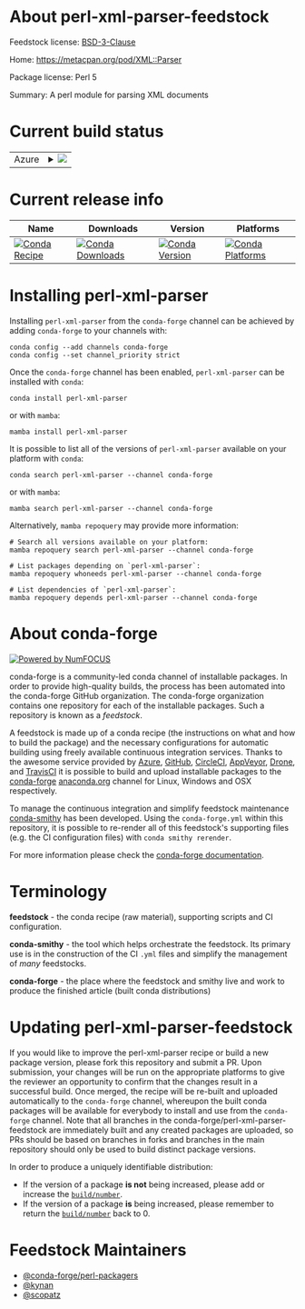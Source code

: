 About perl-xml-parser-feedstock
===============================

Feedstock license: [BSD-3-Clause](https://github.com/conda-forge/perl-xml-parser-feedstock/blob/main/LICENSE.txt)

Home: https://metacpan.org/pod/XML::Parser

Package license: Perl 5

Summary: A perl module for parsing XML documents

Current build status
====================


<table>
    
  <tr>
    <td>Azure</td>
    <td>
      <details>
        <summary>
          <a href="https://dev.azure.com/conda-forge/feedstock-builds/_build/latest?definitionId=770&branchName=main">
            <img src="https://dev.azure.com/conda-forge/feedstock-builds/_apis/build/status/perl-xml-parser-feedstock?branchName=main">
          </a>
        </summary>
        <table>
          <thead><tr><th>Variant</th><th>Status</th></tr></thead>
          <tbody><tr>
              <td>linux_64</td>
              <td>
                <a href="https://dev.azure.com/conda-forge/feedstock-builds/_build/latest?definitionId=770&branchName=main">
                  <img src="https://dev.azure.com/conda-forge/feedstock-builds/_apis/build/status/perl-xml-parser-feedstock?branchName=main&jobName=linux&configuration=linux%20linux_64_" alt="variant">
                </a>
              </td>
            </tr><tr>
              <td>linux_aarch64</td>
              <td>
                <a href="https://dev.azure.com/conda-forge/feedstock-builds/_build/latest?definitionId=770&branchName=main">
                  <img src="https://dev.azure.com/conda-forge/feedstock-builds/_apis/build/status/perl-xml-parser-feedstock?branchName=main&jobName=linux&configuration=linux%20linux_aarch64_" alt="variant">
                </a>
              </td>
            </tr><tr>
              <td>linux_ppc64le</td>
              <td>
                <a href="https://dev.azure.com/conda-forge/feedstock-builds/_build/latest?definitionId=770&branchName=main">
                  <img src="https://dev.azure.com/conda-forge/feedstock-builds/_apis/build/status/perl-xml-parser-feedstock?branchName=main&jobName=linux&configuration=linux%20linux_ppc64le_" alt="variant">
                </a>
              </td>
            </tr><tr>
              <td>osx_64</td>
              <td>
                <a href="https://dev.azure.com/conda-forge/feedstock-builds/_build/latest?definitionId=770&branchName=main">
                  <img src="https://dev.azure.com/conda-forge/feedstock-builds/_apis/build/status/perl-xml-parser-feedstock?branchName=main&jobName=osx&configuration=osx%20osx_64_" alt="variant">
                </a>
              </td>
            </tr><tr>
              <td>osx_arm64</td>
              <td>
                <a href="https://dev.azure.com/conda-forge/feedstock-builds/_build/latest?definitionId=770&branchName=main">
                  <img src="https://dev.azure.com/conda-forge/feedstock-builds/_apis/build/status/perl-xml-parser-feedstock?branchName=main&jobName=osx&configuration=osx%20osx_arm64_" alt="variant">
                </a>
              </td>
            </tr>
          </tbody>
        </table>
      </details>
    </td>
  </tr>
</table>

Current release info
====================

| Name | Downloads | Version | Platforms |
| --- | --- | --- | --- |
| [![Conda Recipe](https://img.shields.io/badge/recipe-perl--xml--parser-green.svg)](https://anaconda.org/conda-forge/perl-xml-parser) | [![Conda Downloads](https://img.shields.io/conda/dn/conda-forge/perl-xml-parser.svg)](https://anaconda.org/conda-forge/perl-xml-parser) | [![Conda Version](https://img.shields.io/conda/vn/conda-forge/perl-xml-parser.svg)](https://anaconda.org/conda-forge/perl-xml-parser) | [![Conda Platforms](https://img.shields.io/conda/pn/conda-forge/perl-xml-parser.svg)](https://anaconda.org/conda-forge/perl-xml-parser) |

Installing perl-xml-parser
==========================

Installing `perl-xml-parser` from the `conda-forge` channel can be achieved by adding `conda-forge` to your channels with:

```
conda config --add channels conda-forge
conda config --set channel_priority strict
```

Once the `conda-forge` channel has been enabled, `perl-xml-parser` can be installed with `conda`:

```
conda install perl-xml-parser
```

or with `mamba`:

```
mamba install perl-xml-parser
```

It is possible to list all of the versions of `perl-xml-parser` available on your platform with `conda`:

```
conda search perl-xml-parser --channel conda-forge
```

or with `mamba`:

```
mamba search perl-xml-parser --channel conda-forge
```

Alternatively, `mamba repoquery` may provide more information:

```
# Search all versions available on your platform:
mamba repoquery search perl-xml-parser --channel conda-forge

# List packages depending on `perl-xml-parser`:
mamba repoquery whoneeds perl-xml-parser --channel conda-forge

# List dependencies of `perl-xml-parser`:
mamba repoquery depends perl-xml-parser --channel conda-forge
```


About conda-forge
=================

[![Powered by
NumFOCUS](https://img.shields.io/badge/powered%20by-NumFOCUS-orange.svg?style=flat&colorA=E1523D&colorB=007D8A)](https://numfocus.org)

conda-forge is a community-led conda channel of installable packages.
In order to provide high-quality builds, the process has been automated into the
conda-forge GitHub organization. The conda-forge organization contains one repository
for each of the installable packages. Such a repository is known as a *feedstock*.

A feedstock is made up of a conda recipe (the instructions on what and how to build
the package) and the necessary configurations for automatic building using freely
available continuous integration services. Thanks to the awesome service provided by
[Azure](https://azure.microsoft.com/en-us/services/devops/), [GitHub](https://github.com/),
[CircleCI](https://circleci.com/), [AppVeyor](https://www.appveyor.com/),
[Drone](https://cloud.drone.io/welcome), and [TravisCI](https://travis-ci.com/)
it is possible to build and upload installable packages to the
[conda-forge](https://anaconda.org/conda-forge) [anaconda.org](https://anaconda.org/)
channel for Linux, Windows and OSX respectively.

To manage the continuous integration and simplify feedstock maintenance
[conda-smithy](https://github.com/conda-forge/conda-smithy) has been developed.
Using the ``conda-forge.yml`` within this repository, it is possible to re-render all of
this feedstock's supporting files (e.g. the CI configuration files) with ``conda smithy rerender``.

For more information please check the [conda-forge documentation](https://conda-forge.org/docs/).

Terminology
===========

**feedstock** - the conda recipe (raw material), supporting scripts and CI configuration.

**conda-smithy** - the tool which helps orchestrate the feedstock.
                   Its primary use is in the construction of the CI ``.yml`` files
                   and simplify the management of *many* feedstocks.

**conda-forge** - the place where the feedstock and smithy live and work to
                  produce the finished article (built conda distributions)


Updating perl-xml-parser-feedstock
==================================

If you would like to improve the perl-xml-parser recipe or build a new
package version, please fork this repository and submit a PR. Upon submission,
your changes will be run on the appropriate platforms to give the reviewer an
opportunity to confirm that the changes result in a successful build. Once
merged, the recipe will be re-built and uploaded automatically to the
`conda-forge` channel, whereupon the built conda packages will be available for
everybody to install and use from the `conda-forge` channel.
Note that all branches in the conda-forge/perl-xml-parser-feedstock are
immediately built and any created packages are uploaded, so PRs should be based
on branches in forks and branches in the main repository should only be used to
build distinct package versions.

In order to produce a uniquely identifiable distribution:
 * If the version of a package **is not** being increased, please add or increase
   the [``build/number``](https://docs.conda.io/projects/conda-build/en/latest/resources/define-metadata.html#build-number-and-string).
 * If the version of a package **is** being increased, please remember to return
   the [``build/number``](https://docs.conda.io/projects/conda-build/en/latest/resources/define-metadata.html#build-number-and-string)
   back to 0.

Feedstock Maintainers
=====================

* [@conda-forge/perl-packagers](https://github.com/orgs/conda-forge/teams/perl-packagers/)
* [@kynan](https://github.com/kynan/)
* [@scopatz](https://github.com/scopatz/)

